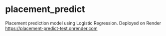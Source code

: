 # placement_predict
Placement prediction model using Logistic Regression.
Deployed on Render https://placement-predict-test.onrender.com
